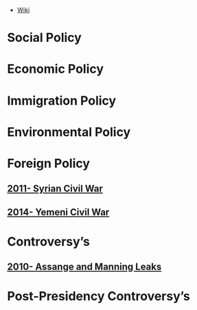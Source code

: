 - [Wiki](https://en.wikipedia.org/wiki/Barack_Obama)
# Social Policy

# Economic Policy

# Immigration Policy

# Environmental Policy

# Foreign Policy
## [2011- Syrian Civil War](../../Syria/2011-%20Syrian%20Civil%20War)  
## [2014- Yemeni Civil War](../../Yemen/2014-%20Yemeni%20Civil%20War)  
# Controversy’s
## [2010- Assange and Manning Leaks](2010-%20Assange%20and%20Manning%20Leaks)  
# Post-Presidency Controversy’s
